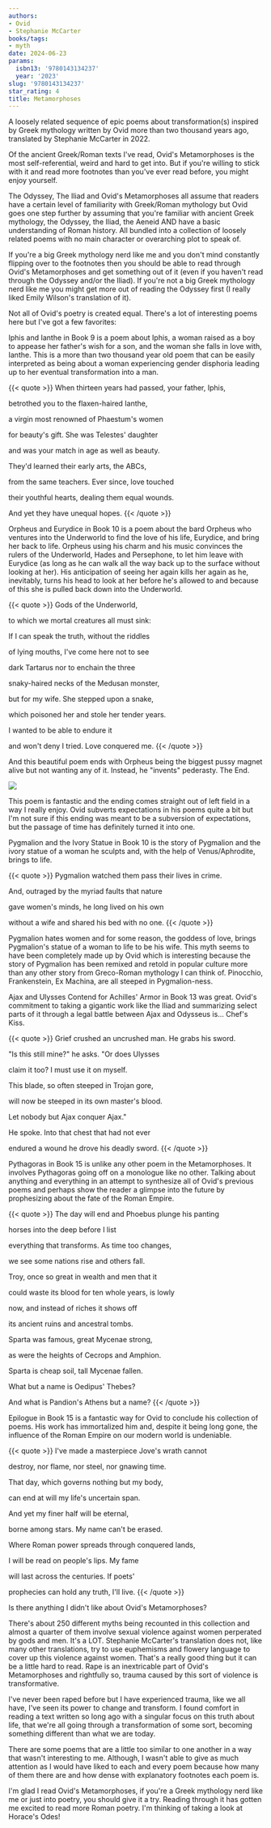 ```yaml
---
authors:
- Ovid
- Stephanie McCarter
books/tags:
- myth
date: 2024-06-23
params:
  isbn13: '9780143134237'
  year: '2023'
slug: '9780143134237'
star_rating: 4
title: Metamorphoses
---
```


A loosely related sequence of epic poems about transformation(s) inspired by Greek mythology written by Ovid more than two thousand years ago, translated by Stephanie McCarter in 2022.

<!--more-->

Of the ancient Greek/Roman texts I've read, Ovid's Metamorphoses is the most self-referential, weird and hard to get into. But if you're willing to stick with it and read more footnotes than you've ever read before, you might enjoy yourself.

The Odyssey, The Iliad and Ovid's Metamorphoses all assume that readers have a certain level of familiarity with Greek/Roman mythology but Ovid goes one step further by assuming that you're familiar with ancient Greek mythology, the Odyssey, the Iliad, the Aeneid AND have a basic understanding of Roman history. All bundled into a collection of loosely related poems with no main character or overarching plot to speak of.

If you're a big Greek mythology nerd like me and you don't mind constantly flipping over to the footnotes then you should be able to read through Ovid's Metamorphoses and get something out of it (even if you haven't read through the Odyssey and/or the Iliad). If you're not a big Greek mythology nerd like me you might get more out of reading the Odyssey first (I really liked Emily Wilson's translation of it).

Not all of Ovid's poetry is created equal. There's a lot of interesting poems here but I've got a few favorites:

Iphis and Ianthe in Book 9 is a poem about Iphis, a woman raised as a boy to appease her father's wish for a son, and the woman she falls in love with, Ianthe. This is a more than two thousand year old poem that can be easily interpreted as being about a woman experiencing gender disphoria leading up to her eventual transformation into a man.

{{< quote >}} When thirteen years had passed, your father, Iphis,

betrothed you to the flaxen-haired Ianthe,

a virgin most renowned of Phaestum's women

for beauty's gift. She was Telestes' daughter

and was your match in age as well as beauty.

They'd learned their early arts, the ABCs,

from the same teachers. Ever since, love touched

their youthful hearts, dealing them equal wounds.

And yet they have unequal hopes. {{< /quote >}}

Orpheus and Eurydice in Book 10 is a poem about the bard Orpheus who ventures into the Underworld to find the love of his life, Eurydice, and bring her back to life. Orpheus using his charm and his music convinces the rulers of the Underworld, Hades and Persephone, to let him leave with Eurydice (as long as he can walk all the way back up to the surface without looking at her). His anticipation of seeing her again kills her again as he, inevitably, turns his head to look at her before he's allowed to and because of this she is pulled back down into the Underworld.

{{< quote >}} Gods of the Underworld,

to which we mortal creatures all must sink:

If I can speak the truth, without the riddles

of lying mouths, I've come here not to see

dark Tartarus nor to enchain the three

snaky-haired necks of the Medusan monster,

but for my wife. She stepped upon a snake,

which poisoned her and stole her tender years.

I wanted to be able to endure it

and won't deny I tried. Love conquered me. {{< /quote >}}

And this beautiful poem ends with Orpheus being the biggest pussy magnet alive but not wanting any of it. Instead, he "invents" pederasty. The End.

![](dunno)

This poem is fantastic and the ending comes straight out of left field in a way I really enjoy. Ovid subverts expectations in his poems quite a bit but I'm not sure if this ending was meant to be a subversion of expectations, but the passage of time has definitely turned it into one.

Pygmalion and the Ivory Statue in Book 10 is the story of Pygmalion and the ivory statue of a woman he sculpts and, with the help of Venus/Aphrodite, brings to life.

{{< quote >}} Pygmalion watched them pass their lives in crime.

And, outraged by the myriad faults that nature

gave women's minds, he long lived on his own

without a wife and shared his bed with no one. {{< /quote >}}

Pygmalion hates women and for some reason, the goddess of love, brings Pygmalion's statue of a woman to life to be his wife. This myth seems to have been completely made up by Ovid which is interesting because the story of Pygmalion has been remixed and retold in popular culture more than any other story from Greco-Roman mythology I can think of. Pinocchio, Frankenstein, Ex Machina, are all steeped in Pygmalion-ness.

Ajax and Ulysses Contend for Achilles' Armor in Book 13 was great. Ovid's commitment to taking a gigantic work like the Iliad and summarizing select parts of it through a legal battle between Ajax and Odysseus is... Chef's Kiss.

{{< quote >}} Grief crushed an uncrushed man. He grabs his sword.

"Is this still mine?" he asks. "Or does Ulysses

claim it too? I must use it on myself.

This blade, so often steeped in Trojan gore,

will now be steeped in its own master's blood.

Let nobody but Ajax conquer Ajax."

He spoke. Into that chest that had not ever

endured a wound he drove his deadly sword. {{< /quote >}}

Pythagoras in Book 15 is unlike any other poem in the Metamorphoses. It involves Pythagoras going off on a monologue like no other. Talking about anything and everything in an attempt to synthesize all of Ovid's previous poems and perhaps show the reader a glimpse into the future by prophesizing about the fate of the Roman Empire.

{{< quote >}} The day will end and Phoebus plunge his panting

horses into the deep before I list

everything that transforms. As time too changes,

we see some nations rise and others fall.

Troy, once so great in wealth and men that it

could waste its blood for ten whole years, is lowly

now, and instead of riches it shows off

its ancient ruins and ancestral tombs.

Sparta was famous, great Mycenae strong,

as were the heights of Cecrops and Amphion.

Sparta is cheap soil, tall Mycenae fallen.

What but a name is Oedipus' Thebes?

And what is Pandion's Athens but a name? {{< /quote >}}

Epilogue in Book 15 is a fantastic way for Ovid to conclude his collection of poems. His work has immortalized him and, despite it being long gone, the influence of the Roman Empire on our modern world is undeniable.

{{< quote >}} I've made a masterpiece Jove's wrath cannot

destroy, nor flame, nor steel, nor gnawing time.

That day, which governs nothing but my body,

can end at will my life's uncertain span.

And yet my finer half will be eternal,

borne among stars. My name can't be erased.

Where Roman power spreads through conquered lands,

I will be read on people's lips. My fame

will last across the centuries. If poets'

prophecies can hold any truth, I'll live. {{< /quote >}}

Is there anything I didn't like about Ovid's Metamorphoses?

There's about 250 different myths being recounted in this collection and almost a quarter of them involve sexual violence against women perperated by gods and men. It's a LOT. Stephanie McCarter's translation does not, like many other translations, try to use euphemisms and flowery language to cover up this violence against women. That's a really good thing but it can be a little hard to read. Rape is an inextricable part of Ovid's Metamorphoses and rightfully so, trauma caused by this sort of violence is transformative.

I've never been raped before but I have experienced trauma, like we all have, I've seen its power to change and transform. I found comfort in reading a text written so long ago with a singular focus on this truth about life, that we're all going through a transformation of some sort, becoming something different than what we are today.

There are some poems that are a little too similar to one another in a way that wasn't interesting to me. Although, I wasn't able to give as much attention as I would have liked to each and every poem because how many of them there are and how dense with explanatory footnotes each poem is.

I'm glad I read Ovid's Metamorphoses, if you're a Greek mythology nerd like me or just into poetry, you should give it a try. Reading through it has gotten me excited to read more Roman poetry. I'm thinking of taking a look at Horace's Odes!